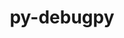 ---
title: "py-debugpy"
layout: cache
categories: [package, v0.19]
meta: {"versions": ["1.6.3"], "compilers": ["gcc@=11.1.0", "gcc@=7.5.0", "oneapi@=2022.1.0"], "oss": ["ubuntu18.04", "ubuntu20.04"], "platforms": ["linux"], "targets": ["x86_64"], "stacks": ["data-vis-sdk", "e4s", "e4s-oneapi"], "num_specs": 5, "num_specs_by_stack": {"data-vis-sdk": 1, "e4s": 3, "e4s-oneapi": 1}}
spec_details: [{"hash": "duhhxpisfuevzfryjtyhpq7txdgxkjvb", "compiler": "gcc@=7.5.0", "versions": ["1.6.3"], "os": "ubuntu18.04", "platform": "linux", "target": "x86_64", "variants": ["build_system=python_pip"], "stacks": ["data-vis-sdk"], "size": "-", "tarball": "https://binaries.spack.io/releases/v0.19/build_cache/linux-ubuntu18.04-x86_64/gcc-7.5.0/py-debugpy-1.6.3/linux-ubuntu18.04-x86_64-gcc-7.5.0-py-debugpy-1.6.3-duhhxpisfuevzfryjtyhpq7txdgxkjvb.spack"}, {"hash": "iac7cfajobtebhbdm7647pkldtegprca", "compiler": "gcc@=11.1.0", "versions": ["1.6.3"], "os": "ubuntu20.04", "platform": "linux", "target": "x86_64", "variants": ["build_system=python_pip"], "stacks": ["e4s"], "size": "-", "tarball": "https://binaries.spack.io/releases/v0.19/build_cache/linux-ubuntu20.04-x86_64/gcc-11.1.0/py-debugpy-1.6.3/linux-ubuntu20.04-x86_64-gcc-11.1.0-py-debugpy-1.6.3-iac7cfajobtebhbdm7647pkldtegprca.spack"}, {"hash": "ej6ngfjfdfiimempnpbqul5idafsia3t", "compiler": "gcc@=11.1.0", "versions": ["1.6.3"], "os": "ubuntu20.04", "platform": "linux", "target": "x86_64", "variants": ["build_system=python_pip"], "stacks": ["e4s"], "size": "-", "tarball": "https://binaries.spack.io/releases/v0.19/build_cache/linux-ubuntu20.04-x86_64/gcc-11.1.0/py-debugpy-1.6.3/linux-ubuntu20.04-x86_64-gcc-11.1.0-py-debugpy-1.6.3-ej6ngfjfdfiimempnpbqul5idafsia3t.spack"}, {"hash": "ete4lnl73kwnn6vs67gysr32sp73lb7f", "compiler": "gcc@=11.1.0", "versions": ["1.6.3"], "os": "ubuntu20.04", "platform": "linux", "target": "x86_64", "variants": ["build_system=python_pip"], "stacks": ["e4s"], "size": "-", "tarball": "https://binaries.spack.io/releases/v0.19/build_cache/linux-ubuntu20.04-x86_64/gcc-11.1.0/py-debugpy-1.6.3/linux-ubuntu20.04-x86_64-gcc-11.1.0-py-debugpy-1.6.3-ete4lnl73kwnn6vs67gysr32sp73lb7f.spack"}, {"hash": "54oammepmp23vrdphtihza7av3h6c5jv", "compiler": "oneapi@=2022.1.0", "versions": ["1.6.3"], "os": "ubuntu20.04", "platform": "linux", "target": "x86_64", "variants": ["build_system=python_pip"], "stacks": ["e4s-oneapi"], "size": "-", "tarball": "https://binaries.spack.io/releases/v0.19/build_cache/linux-ubuntu20.04-x86_64/oneapi-2022.1.0/py-debugpy-1.6.3/linux-ubuntu20.04-x86_64-oneapi-2022.1.0-py-debugpy-1.6.3-54oammepmp23vrdphtihza7av3h6c5jv.spack"}]
---